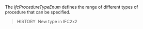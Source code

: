 ﻿The _IfcProcedureTypeEnum_ defines the range of different types of procedure that can be specified.

> HISTORY&nbsp; New type in IFC2x2
